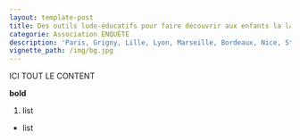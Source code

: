 ```yaml
---
layout: template-post
title: Des outils ludo-éducatifs pour faire découvrir aux enfants la laïcité3
categorie: Association ENQUÊTE
description: 'Paris, Grigny, Lille, Lyon, Marseille, Bordeaux, Nice, Strasbourg … Comment répondre aux tensions ?'
vignette_path: /img/bg.jpg
---
```


ICI TOUT LE CONTENT

**bold**

1. list


* list